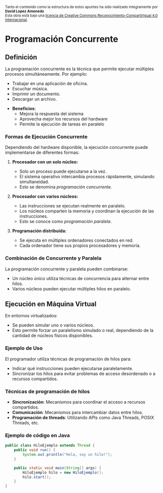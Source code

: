 
<small>Tanto el contenido como la estructura de estos apuntes ha sido realizado integramente por <b>David Lopez Amenedo</b></small><br>
<small>Esta obra está bajo una <a href="https://creativecommons.org/licenses/by-sa/4.0/">licencia de Creative Commons Reconocimiento-CompartirIgual 4.0 Internacional</a>.</small>

# Programación Concurrente

## Definición
La programación concurrente es la técnica que permite ejecutar múltiples procesos simultáneamente. Por ejemplo:
- Trabajar en una aplicación de oficina.
- Escuchar música.
- Imprimir un documento.
- Descargar un archivo.

* **Beneficios**:
    + Mejora la respuesta del sistema
    + Aprovecha mejor los recursos del hardware
    + Permite la ejecución de tareas en paralelo


### Formas de Ejecución Concurrente
Dependiendo del hardware disponible, la ejecución concurrente puede implementarse de diferentes formas:

1. **Procesador con un solo núcleo:**
   - Solo un proceso puede ejecutarse a la vez.
   - El sistema operativo intercambia procesos rápidamente, simulando simultaneidad.
   - Esto se denomina *programación concurrente*.

2. **Procesador con varios núcleos:**
   - Las instrucciones se ejecutan realmente en paralelo.
   - Los núcleos comparten la memoria y coordinan la ejecución de las instrucciones.
   - Esto se conoce como *programación paralela*.

3. **Programación distribuida:**
   - Se ejecuta en múltiples ordenadores conectados en red.
   - Cada ordenador tiene sus propios procesadores y memoria.

### Combinación de Concurrente y Paralela
La programación concurrente y paralela pueden combinarse:
- Un núcleo único utiliza técnicas de concurrencia para alternar entre hilos.
- Varios núcleos pueden ejecutar múltiples hilos en paralelo.

## Ejecución en Máquina Virtual
En entornos virtualizados:
- Se pueden simular uno o varios núcleos.
- Esto permite forzar un paralelismo simulado o real, dependiendo de la cantidad de núcleos físicos disponibles.

### Ejemplo de Uso
El programador utiliza técnicas de programación de hilos para:
- Indicar qué instrucciones pueden ejecutarse paralelamente.
- Sincronizar los hilos para evitar problemas de acceso desordenado o a recursos compartidos.

### Técnicas de programación de hilos

* **Sincronización**: Mecanismos para coordinar el acceso a recursos compartidos.
* **Comunicación**: Mecanismos para intercambiar datos entre hilos.
* **Programación de threads**: Utilizando APIs como Java Threads, POSIX Threads, etc.

### Ejemplo de código en Java
```java
public class HiloEjemplo extends Thread {
    public void run() {
        System.out.println("Hola, soy un hilo!");
    }

    public static void main(String[] args) {
        HiloEjemplo hilo = new HiloEjemplo();
        hilo.start();
    }
}